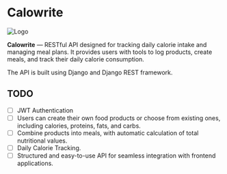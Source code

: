 # Calowrite

![Logo](https://i.ibb.co/GRFnHxM/calowrite.png)

**Calowrite** — RESTful API designed for tracking daily calorie intake and managing meal plans. It provides users with tools to log products, create meals, and track their daily calorie consumption.

The API is built using Django and Django REST framework.

## TODO
- [ ] JWT Authentication
- [ ] Users can create their own food products or choose from existing ones, including calories, proteins, fats, and carbs.
- [ ] Combine products into meals, with automatic calculation of total nutritional values.
- [ ] Daily Calorie Tracking.
- [ ] Structured and easy-to-use API for seamless integration with frontend applications.

